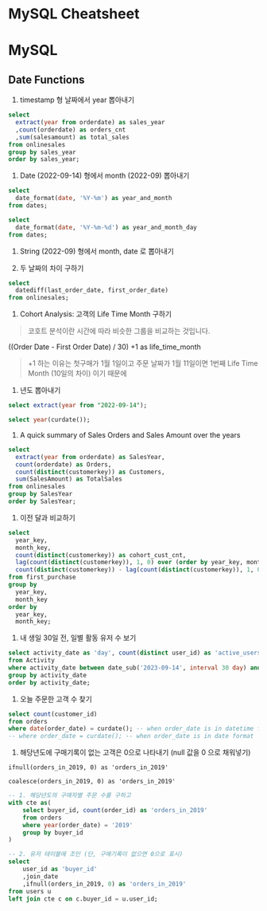 # MySQL Cheatsheet

# **MySQL**

## **Date Functions**

1. timestamp 형 날짜에서 year 뽑아내기

```sql
select
  extract(year from orderdate) as sales_year
  ,count(orderdate) as orders_cnt
  ,sum(salesamount) as total_sales
from onlinesales
group by sales_year
order by sales_year;
```

1. Date (2022-09-14) 형에서 month (2022-09) 뽑아내기

```sql
select
  date_format(date, '%Y-%m') as year_and_month
from dates;

select
  date_format(date, '%Y-%m-%d') as year_and_month_day
from dates;
```

1. String (2022-09) 형에서 month, date 로 뽑아내기

1. 두 날짜의 차이 구하기

```sql
select
  datediff(last_order_date, first_order_date)
from onlinesales;
```

1. Cohort Analysis: 고객의 Life Time Month 구하기

> 코호트 분석이란 시간에 따라 비슷한 그룹을 비교하는 것입니다.

((Order Date - First Order Date) / 30) +1 as life_time_month
> 
> 
> +1 하는 이유는 첫구매가 1월 1일이고 주문 날짜가 1월 11일이면 
> 1번째 Life Time Month (10일의 차이) 이기 때문에
> 

1. 년도 뽑아내기

```sql
select extract(year from "2022-09-14");

select year(curdate());
```

1. A quick summary of Sales Orders and Sales Amount over the years

```sql
select
  extract(year from orderdate) as SalesYear,
  count(orderdate) as Orders,
  count(distinct(customerkey)) as Customers,
  sum(SalesAmount) as TotalSales
from onlinesales
group by SalesYear
order by SalesYear;
```

1. 이전 달과 비교하기

```sql
select
  year_key,
  month_key,
  count(distinct(customerkey)) as cohort_cust_cnt,
  lag(count(distinct(customerkey)), 1, 0) over (order by year_key, month_key) as PrevCohortCustCount,
  count(distinct(customerkey)) - lag(count(distinct(customerkey)), 1, 0) over (order by year_key, month_key) as ChangeToPrevCohort
from first_purchase
group by
  year_key,
  month_key
order by
  year_key,
  month_key;
```

1. 내 생일 30일 전, 일별 활동 유저 수 보기

```sql
select activity_date as 'day', count(distinct user_id) as 'active_users'
from Activity
where activity_date between date_sub('2023-09-14', interval 30 day) and '2023-09-14'
group by activity_date
order by activity_date;
```

1. 오늘 주문한 고객 수 찾기

```sql
select count(customer_id)
from orders
where date(order_date) = curdate(); -- when order_date is in datetime format
-- where order_date = curdate(); -- when order_date is in date format
```

1. 해당년도에 구매기록이 없는 고객은 0으로 나타내기 (null 값을 0 으로 채워넣기)

`ifnull(orders_in_2019, 0) as 'orders_in_2019'`

`coalesce(orders_in_2019, 0) as 'orders_in_2019'`

```sql
-- 1. 해당년도의 구매자별 주문 수를 구하고
with cte as(
	select buyer_id, count(order_id) as 'orders_in_2019'
	from orders
	where year(order_date) = '2019'
	group by buyer_id
)

-- 2. 유저 테이블에 조인 (단, 구매기록이 없으면 0으로 표시)
select 
	user_id as 'buyer_id'
	,join_date
	,ifnull(orders_in_2019, 0) as 'orders_in_2019'
from users u
left join cte c on c.buyer_id = u.user_id;
```